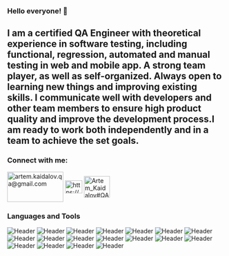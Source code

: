 ### Hello everyone! 👋
## I am a certified QA Engineer with theoretical experience in software testing, including functional, regression, automated and manual testing in web and mobile app. A strong team player, as well as self-organized. Always open to learning new things and improving existing skills. I communicate well with developers and other team members to ensure high product quality and improve the development process.I am ready to work both independently and in a team to achieve the set goals.

<h3 align="left">Connect with me:</h3>
<p align="left">
<a href="mailto:artem.kaidalov.qa@gmail.com" target="blank"> <img align="center" src="https://ssl.gstatic.com/ui/v1/icons/mail/rfr/logo_gmail_lockup_default_1x_r5.png" 
alt="artem.kaidalov.qa@gmail.com" height="70" width="130"></a>
<a href="https://linkedin.com/in/https://www.linkedin.com/in/artem-kaidalov" target="blank"><img align="center" src="https://raw.githubusercontent.com/rahuldkjain/github-profile-readme-generator/master/src/images/icons/Social/linked-in-alt.svg" alt="https://www.linkedin.com/in/artem-kaidalov" height="30" width="40" /></a>
<a href="https://discord.gg/Artem_Kaidalov#QA" target="blank"><img align="center" src="https://raw.githubusercontent.com/rahuldkjain/github-profile-readme-generator/master/src/images/icons/Social/discord.svg" alt="Artem_Kaidalov#QA" height="50" width="60" /></a>
</p>

### Languages and Tools
![Header](https://img.shields.io/badge/Jira-090909?style=for-the-badge&logo=jira&logoColor=136be1)
![Header](https://img.shields.io/badge/Postman-090909?style=for-the-badge&logo=postman&logoColor=f76935)
![Header](https://img.shields.io/badge/Swagger-090909?style=for-the-badge&logo=swagger&logoColor=7ede2b)
![Header](https://img.shields.io/badge/Github-090909?style=for-the-badge&logo=github&logoColor=8cc4d7)
![Header](https://img.shields.io/badge/MySQL-090909?style=for-the-badge&logo=mysql&logoColor=00618a)
![Header](https://img.shields.io/badge/DevTools-090909?style=for-the-badge&logo=googlechrome&logoColor=2674f2)
![Header](https://img.shields.io/badge/AndroidStudio-090909?style=for-the-badge&logo=androidstudio&logoColor=3ad07d)
![Header](https://img.shields.io/badge/TestRail-090909?style=for-the-badge&logo=testrail&logoColor=#65C179)
![Header](https://img.shields.io/badge/JavaScript-090909?style=for-the-badge&logo=javascript&logoColor=#e6cb20)
![Header](https://img.shields.io/badge/Cypress-090909?style=for-the-badge&logo=cypress&logoColor=#17202C)
![Header](https://img.shields.io/badge/HTML5-090909?style=for-the-badge&logo=html5&logoColor=#E34F26)
![Header](https://img.shields.io/badge/CSS3-090909?style=for-the-badge&logo=css3&logoColor=#1572B6)
![Header](https://img.shields.io/badge/MONGODB-090909?style=for-the-badge&logo=mongodb&logoColor=#47A248)
![Header](https://img.shields.io/badge/POSNGRESQL-090909?style=for-the-badge&logo=postgresql&logoColor=#4169E1)
![Header](https://img.shields.io/badge/DOCKER-090909?style=for-the-badge&logo=docker&logoColor=#2496ED)
![Header](https://img.shields.io/badge/SELENIUM-090909?style=for-the-badge&logo=selenium&logoColor=#43B02A)
![Header](https://img.shields.io/badge/FIGMA-090909?style=for-the-badge&logo=figma&logoColor=#F24E1E)
![Header](https://img.shields.io/badge/LINUX-090909?style=for-the-badge&logo=linux&logoColor=#FCC624)
